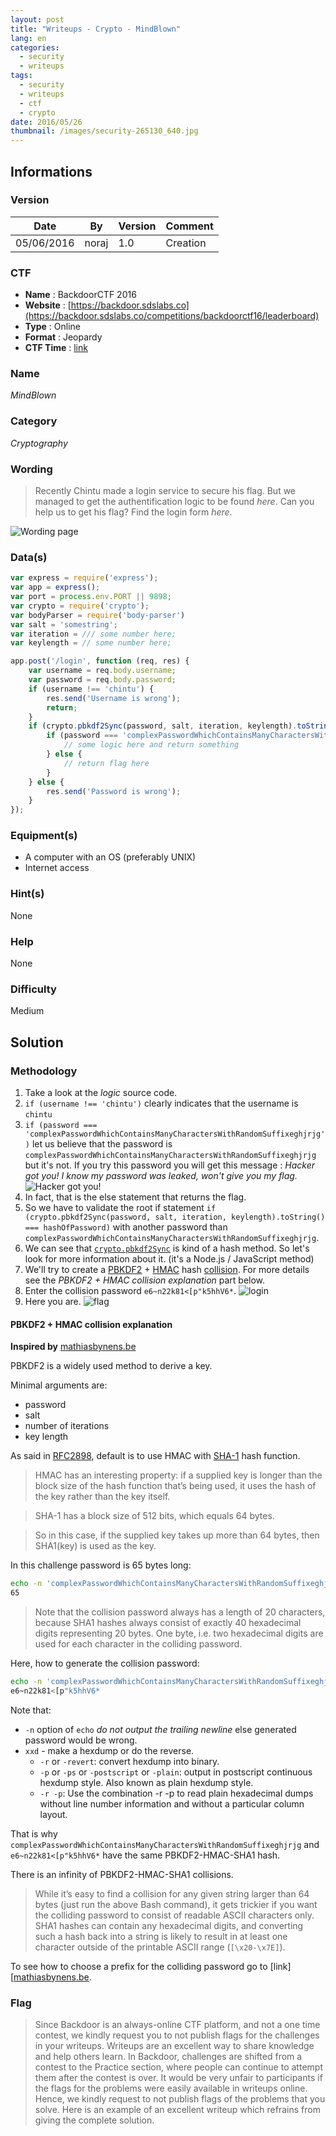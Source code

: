 ```yaml
---
layout: post
title: "Writeups - Crypto - MindBlown"
lang: en
categories:
  - security
  - writeups
tags:
  - security
  - writeups
  - ctf
  - crypto
date: 2016/05/26
thumbnail: /images/security-265130_640.jpg
---
```

## Informations

### Version

Date        | By    | Version | Comment
---         | ---   | ---     | ---
05/06/2016  | noraj | 1.0     | Creation

### CTF

- **Name** : BackdoorCTF 2016
- **Website** : [https://backdoor.sdslabs.co](https://backdoor.sdslabs.co/competitions/backdoorctf16/leaderboard)
- **Type** : Online
- **Format** : Jeopardy
- **CTF Time** : [link](https://ctftime.org/event/314)

### Name

*MindBlown*

### Category

*Cryptography*

### Wording

> Recently Chintu made a login service to secure his flag.
> But we managed to get the authentification logic to be found *here*.
> Can you help us to get his flag?
> Find the login form *here*.

![Wording page](http://i.imgur.com/moXsMFi.png)

### Data(s)

```javascript
var express = require('express');
var app = express();
var port = process.env.PORT || 9898;
var crypto = require('crypto');
var bodyParser = require('body-parser')
var salt = 'somestring';
var iteration = /// some number here;
var keylength = // some number here;

app.post('/login', function (req, res) {
    var username = req.body.username;
    var password = req.body.password;
    if (username !== 'chintu') {
        res.send('Username is wrong');
        return;
    }
    if (crypto.pbkdf2Sync(password, salt, iteration, keylength).toString() === hashOfPassword) {
        if (password === 'complexPasswordWhichContainsManyCharactersWithRandomSuffixeghjrjg') {
            // some logic here and return something
        } else {
            // return flag here
        }
    } else {
        res.send('Password is wrong');
    }
});
```

### Equipment(s)

* A computer with an OS (preferably UNIX)
* Internet access

### Hint(s)

None

### Help

None

### Difficulty

Medium

## Solution

### Methodology

1. Take a look at the *logic* source code.
2. `if (username !== 'chintu')` clearly indicates that the username is `chintu`
3. `if (password === 'complexPasswordWhichContainsManyCharactersWithRandomSuffixeghjrjg')` let us believe that the password is `complexPasswordWhichContainsManyCharactersWithRandomSuffixeghjrjg` but it's not. If you try this password you will get this message : *Hacker got you! I know my password was leaked, won't give you my flag.*
![Hacker got you!](http://i.imgur.com/4CnRxOv.png)
4. In fact, that is the else statement that returns the flag.
5. So we have to validate the root if statement `if (crypto.pbkdf2Sync(password, salt, iteration, keylength).toString() === hashOfPassword)` with another password than `complexPasswordWhichContainsManyCharactersWithRandomSuffixeghjrjg`.
6. We can see that [`crypto.pbkdf2Sync`][pbkdf2sync] is kind of a hash method. So let's look for more information about it. (it's a Node.js / JavaScript method)
7. We'll try to create a [PBKDF2][pbkdf2] + [HMAC][hmac] hash [collision][collision]. For more details see the *PBKDF2 + HMAC collision explanation* part below.
8. Enter the collision password `e6~n22k81<[p"k5hhV6*`.
![login](http://i.imgur.com/h1A7umA.png)
9. Here you are.
![flag](http://i.imgur.com/eZFIWTI.png)

#### PBKDF2 + HMAC collision explanation

**Inspired by** [mathiasbynens.be][mathiasbynens.be]

PBKDF2 is a widely used method to derive a key.

Minimal arguments are:
* password
* salt
* number of iterations
* key length

As said in [RFC2898][rfc2898], default is to use HMAC with [SHA-1][sha1] hash function.

> HMAC has an interesting property: if a supplied key is longer than the block size of the hash function that’s being used, it uses the hash of the key rather than the key itself.

> SHA-1 has a block size of 512 bits, which equals 64 bytes.

> So in this case, if the supplied key takes up more than 64 bytes, then SHA1(key) is used as the key.

In this challenge password is 65 bytes long:
```bash
echo -n 'complexPasswordWhichContainsManyCharactersWithRandomSuffixeghjrjg' | wc -c
65
```

> Note that the collision password always has a length of 20 characters, because SHA1 hashes always consist of exactly 40 hexadecimal digits representing 20 bytes. One byte, i.e. two hexadecimal digits are used for each character in the colliding password.

Here, how to generate the collision password:
```bash
echo -n 'complexPasswordWhichContainsManyCharactersWithRandomSuffixeghjrjg' | sha1sum | xxd -r -p
e6~n22k81<[p"k5hhV6*
```

Note that:
* `-n` option of `echo` *do not output the trailing newline* else generated password would be wrong.
* `xxd` - make a hexdump or do the reverse.
    * `-r` or `-revert`: convert hexdump into binary.
    * `-p` or `-ps` or `-postscript` or `-plain`: output in postscript continuous hexdump style. Also known as plain hexdump style.
    * `-r -p`: Use the combination -r -p to read plain hexadecimal dumps without line number information and without a particular column  layout.

That is why `complexPasswordWhichContainsManyCharactersWithRandomSuffixeghjrjg` and `e6~n22k81<[p"k5hhV6*` have the same PBKDF2-HMAC-SHA1 hash.

There is an infinity of PBKDF2-HMAC-SHA1 collisions.

> While it’s easy to find a collision for any given string larger than 64 bytes (just run the above Bash command), it gets trickier if you want the colliding password to consist of readable ASCII characters only. SHA1 hashes can contain any hexadecimal digits, and converting such a hash back into a string is likely to result in at least one character outside of the printable ASCII range (`[\x20-\x7E]`).

To see how to choose a prefix for the colliding password go to [link][[mathiasbynens.be].

### Flag

> Since Backdoor is an always-online CTF platform, and not a one time contest, we kindly request you to not publish flags for the challenges in your writeups.
> Writeups are an excellent way to share knowledge and help others learn. In Backdoor, challenges are shifted from a contest to the Practice section, where people can continue to attempt them after the contest is over. It would be very unfair to participants if the flags for the problems were easily available in writeups online.
> Hence, we kindly request to not publish flags of the problems that you solve. Here is an example of an excellent writeup which refrains from giving the complete solution.


[pbkdf2]:https://en.wikipedia.org/wiki/PBKDF2 "PBKDF2 Wikipedia page"
[hmac]:https://en.wikipedia.org/wiki/Hash-based_message_authentication_code "HMAC Wikipedia page"
[collision]:https://en.wikipedia.org/wiki/Collision_attack "Collision attack"
[pbkdf2sync]:https://nodejs.org/api/crypto.html#crypto_crypto_pbkdf2sync_password_salt_iterations_keylen_digest "Node.js pbkdf2Sync method"
[rfc2898]:https://tools.ietf.org/html/rfc2898#appendix-A.2 "RFC 2898"
[sha1]:https://en.wikipedia.org/wiki/SHA-1 "SHA-1 Wikipedia page"
[mathiasbynens.be]:https://mathiasbynens.be/notes/pbkdf2-hmac "PBKDF2+HMAC hash collisions explained"
